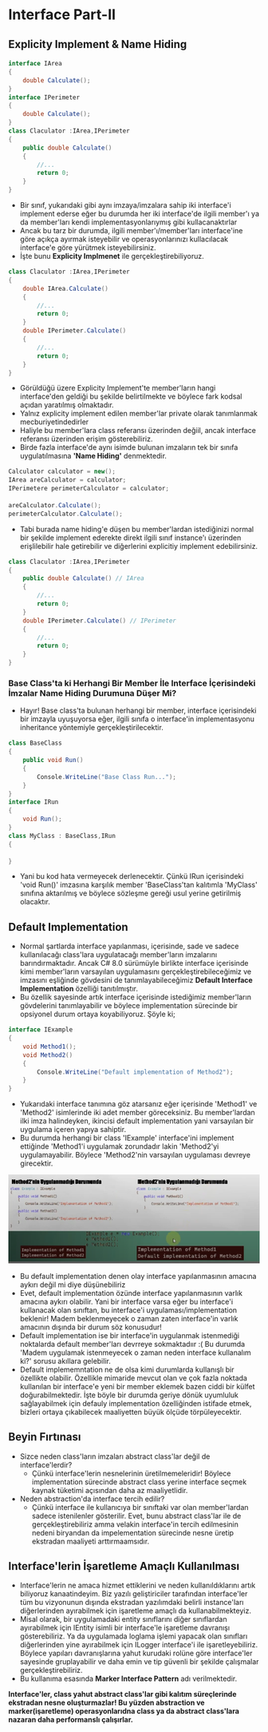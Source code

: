 # Interface Part-II

## Explicity Implement & Name Hiding

```csharp
interface IArea
{
    double Calculate();
}
interface IPerimeter
{
    double Calculate();
}
class Claculator :IArea,IPerimeter
{
    public double Calculate()
    {
        //...
        return 0;
    }
}
```

* Bir sınıf, yukarıdaki gibi aynı imzaya/imzalara sahip iki interface'i implement ederse eğer bu durumda her iki interface'de ilgili member'ı ya da member'ları kendi implementasyonlarıymış gibi kullacanaktırlar
* Ancak bu tarz bir durumda, ilgili member'ı/member'ları interface'ine göre açıkça ayırmak isteyebilir ve operasyonlarınızı kullacılacak interface'e göre yürütmek isteyebilirsiniz.
* İşte bunu __Explicity Implmenet__ ile gerçekleştirebiliyoruz.

```csharp
class Claculator :IArea,IPerimeter
{
    double IArea.Calculate()
    {
        //...
        return 0;
    }
    double IPerimeter.Calculate()
    {
        //...
        return 0;
    }
}
```

* Görüldüğü üzere Explicity Implement'te member'ların hangi interface'den geldiği bu şekilde belirtilmekte ve böylece fark kodsal açıdan yaratılmış olmaktadır.
* Yalnız explicity implement edilen member'lar private olarak tanımlanmak mecburiyetindedirler
* Haliyle bu member'lara class referansı üzerinden değiil, ancak interface referansı üzerinden erişim gösterebiliriz.
* Birde fazla interface'de aynı isimde bulunan imzaların tek bir sınıfa uygulatılmasına __'Name Hiding'__ denmektedir.

```csharp
Calculator calculator = new();
IArea areCalculator = calculator;
IPerimetere perimeterCalculator = calculator;

areCalculator.Calculate();
perimeterCalculator.Calculate();

```

* Tabi burada name hiding'e düşen bu member'lardan istediğinizi normal bir şekilde implement ederekte direkt ilgili sınıf instance'ı üzerinden erişlilebilir hale getirebilir ve diğerlerini explicitiy implement edebilirsiniz.
```csharp
class Claculator :IArea,IPerimeter
{
    public double Calculate() // IArea
    {
        //...
        return 0;
    }
    double IPerimeter.Calculate() // IPerimeter
    {
        //...
        return 0;
    }
}
```

### Base Class'ta ki Herhangi Bir Member İle Interface İçerisindeki İmzalar Name Hiding Durumuna Düşer Mi?

* Hayır! Base class'ta bulunan herhangi bir member, interface içerisindeki bir imzayla uyuşuyorsa eğer, ilgili sınıfa o interface'in implementasyonu inheritance yöntemiyle gerçekleştirilecektir.

```csharp
class BaseClass
{
    public void Run()
    {
        Console.WriteLine("Base Class Run...");
    }
}
interface IRun
{
    void Run();
}
class MyClass : BaseClass,IRun
{

}
```
* Yani bu kod hata vermeyecek derlenecektir. Çünkü IRun içerisindeki 'void Run()' imzasına karşılık member 'BaseClass'tan kalıtımla 'MyClass' sınıfına aktarılmış ve böylece sözleşme gereği usul yerine getirilmiş olacaktır.


## Default Implementation

* Normal şartlarda interface yapılanması, içerisinde, sade ve sadece kullanılacağı class'lara uygulatacağı member'ların imzalarını barındırmaktadır. Ancak C# 8.0 sürümüyle birlikte interface içerisinde kimi member'ların varsayılan uygulamasını gerçekleştirebileceğimiz ve imzasını eşliğinde gövdesini de tanımlayabileceğimiz __Default Interface Implementation__ özelliği tanıtılmıştır.
* Bu özellik sayesinde artık interface içerisinde istediğimiz member'ların gövdelerini tanımlayabilir ve böylece implementation sürecinde bir opsiyonel durum ortaya koyabiliyoruz. Şöyle ki;

```csharp
interface IExample
{
    void Method1();
    void Method2()
    {
        Console.WriteLine("Default implementation of Method2");
    }
}
```

* Yukarıdaki interface tanımına göz atarsanız eğer içerisinde 'Method1' ve 'Method2' isimlerinde iki adet member göreceksiniz. Bu member'lardan ilki imza halindeyken, ikincisi default implementation yani varsayılan bir uygulama içeren yapıya sahiptir.
* Bu durumda herhangi bir class 'IExample' interface'ini implement ettiğinde 'Method1'i uygulamak zorundadır lakin 'Method2'yi uygulamayabilir. Böylece 'Method2'nin varsayılan uygulaması devreye girecektir.

![defaultImplementation](../Ders00_Ekstralar/resimler/defaultImplementation.png)

* Bu default implementation denen olay interface yapılanmasının amacına aykırı değil mi diye düşünebiliriz
* Evet, default implementation özünde interface yapılanmasının varlık amacına aykırı olabilir. Yani bir interface varsa eğer bu interface'i kullanacak olan sınıftan, bu interface'i uygulaması/implementation beklenir! Madem beklenmeyecek o zaman zaten interface'in varlık amacının dışında bir durum söz konusudur!
* Default implementation ise bir interface'in uygulanmak istenmediği noktalarda default member'ları devrreye sokmaktadıır :( Bu durumda 'Madem uygulamak istenmeyecek o zaman neden interface kullanalım ki?' sorusu akıllara gelebilir.
* Default implememntation ne de olsa kimi durumlarda kullanışlı bir özellikte olabilir. Özellikle mimaride mevcut olan ve çok fazla noktada kullanılan bir interface'e yeni bir member eklemek bazen ciddi bir külfet doğurabilmektedir. İşte böyle bir durumda geriye dönük uyumluluk sağlayabilmek için defauly implementation özelliğinden istifade etmek, bizleri ortaya çıkabilecek maaliyetten büyük ölçüde törpüleyecektir.

## Beyin Fırtınası

* Sizce neden class'ların imzaları abstract class'lar değil de interface'lerdir?
    * Çünkü interface'lerin nesnelerinin üretilmemeleridir! Böylece implementation sürecinde abstract class yerine interface seçmek kaynak tüketimi açısından daha az maaliyetlidir.
* Neden abstraction'da interface tercih edilir?
    * Çünkü interface ile kullanıcıya bir sınıftaki var olan member'lardan sadece istenilenler gösterilir. Evet, bunu abstract class'lar ile de gerçekleştirebiliriz amma velakin interface'in tercih edilmesinin nedeni biryandan da impelementation sürecinde nesne üretip ekstradan maaliyeti arttırmaamsıdır.

## Interface'lerin İşaretleme Amaçlı Kullanılması

* Interface'lerin ne amaca hizmet ettiklerini ve neden kullanıldıklarını artık biliyoruz kanaatindeyim. Biz yazılı geliştiriciler tarafından interface'ler tüm bu vizyonunun dışında ekstradan yazılımdaki belirli instance'ları diğerlerinden ayırabilmek için işaretleme amaçlı da kullanabilmekteyiz.
* Misal olarak, bir uygulamadaki entity sınıflarını diğer sınıflardan ayırabilmek için IEntity isimli bir interface'le işaretleme davranışı gösterebiliriz. Ya da uygulamada loglama işlemi yapacak olan sınıfları diğerlerinden yine ayırabilmek için ILogger interface'i ile işaretleyebiliriz. Böylece yapıları davranışlarına yahut kurudaki rolüne göre interface'ler sayesinde gruplayabilir ve daha emin ve tip güvenli bir şekilde çalışmalar gerçekleştirebiliriz.
* Bu kullanıma esasında __Marker Interface Pattern__ adı verilmektedir.

__Interface'ler, class yahut abstract class'lar gibi kalıtım süreçlerinde ekstradan nesne oluşturmazlar! Bu yüzden abstraction ve marker(işaretleme) operasyonlarıdna class ya da abstract class'lara nazaran daha performanslı çalışırlar.__

